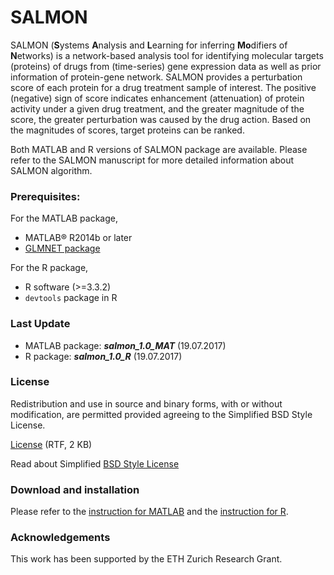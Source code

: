 # SALMON

SALMON (**S**ystems **A**nalysis and **L**earning for inferring **Mo**difiers of **N**etworks) is a network-based analysis tool for identifying molecular targets (proteins) of drugs from (time-series) gene expression data as well as prior information of protein-gene network. SALMON provides a perturbation score of each protein for a drug treatment sample of interest. The positive (negative) sign of score indicates enhancement (attenuation) of protein activity under a given drug treatment, and the greater magnitude of the score, the greater perturbation was caused by the drug action. Based on the magnitudes of scores, target proteins can be ranked.

Both MATLAB and R versions of SALMON package are available. Please refer to the SALMON manuscript for more detailed information about SALMON algorithm.


### Prerequisites:
For the MATLAB package,
* MATLAB® R2014b or later
* [GLMNET package](http://web.stanford.edu/~hastie/glmnet_matlab/)

For the R package,
* R software (>=3.3.2)
* `devtools` package in R


### Last Update
* MATLAB package: ***salmon_1.0_MAT*** (19.07.2017)
* R package: ***salmon_1.0_R*** (19.07.2017)


### License
Redistribution and use in source and binary forms, with or without modification, are permitted provided agreeing to the Simplified BSD Style License.

[License](https://github.com/CABSEL/SALMON/blob/master/LICENSE) (RTF, 2 KB)

Read about Simplified [BSD Style License](http://opensource.org/licenses/bsd-license.php)

### Download and installation
Please refer to the [instruction for MATLAB](https://github.com/CABSEL/SALMON/tree/master/salmon_MATLAB/salmon_1.0_MAT/readme.md) and the [instruction for R](https://github.com/CABSEL/SALMON/tree/master/salmon_R/salmon_1.0_R/readme.md).

### Acknowledgements
This work has been supported by the ETH Zurich Research Grant.
